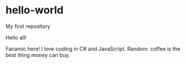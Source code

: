 # hello-world

My first repository

Hello all!

Fanamic here! I love coding in C# and JavaScript. Random: coffee is the best thing money can buy.
